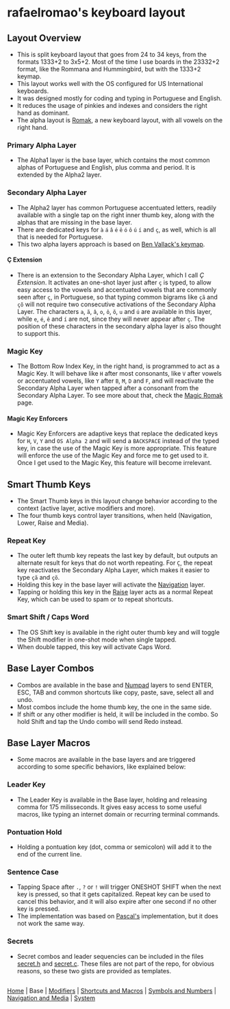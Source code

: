 # rafaelromao's keyboard layout

## Layout Overview
- This is split keyboard layout that goes from 24 to 34 keys, from the formats 1333+2 to 3x5+2. Most of the time I use boards in the 23332+2 format, like the Rommana and Hummingbird, but with the 1333+2 keymap.
- This layout works well with the OS configured for US International keyboards.
- It was designed mostly for coding and typing in Portuguese and English.
- It reduces the usage of pinkies and indexes and considers the right hand as dominant.
- The alpha layout is [Romak](https://github.com/rafaelromao/romak), a new keyboard layout, with all vowels on the right hand.

### Primary Alpha Layer
- The Alpha1 layer is the base layer, which contains the most common alphas of Portuguese and English, plus comma and period. It is extended by the Alpha2 layer.

### Secondary Alpha Layer
- The Alpha2 layer has common Portuguese accentuated letters, readily available with a single tap on the right inner thumb key, along with the alphas that are missing in the base layer.
- There are dedicated keys for `à` `á` `â` `é` `ê` `ó` `ô` `ú` `í` and `ç`, as well, which is all that is needed for Portuguese.
- This two alpha layers approach is based on [Ben Vallack's keymap](https://youtu.be/5RN_4PQ0j1A?si=f9OkOvNdL3jE4seR).

#### Ç Extension
- There is an extension to the Secondary Alpha Layer, which I call *Ç Extension*. It activates an one-shot layer just after `ç` is typed, to allow easy access to the vowels and accentuated vowels that are commonly seen after `ç`, in Portuguese, so that typing common bigrams like `çã` and `çõ` will not require two consecutive activations of the Secondary Alpha Layer. The characters `a`, `ã`, `â`, `o`, `ô`, `õ`, `u` and `ú` are available in this layer, while `e`, `é`, `ê` and `í` are not, since they will never appear after `ç`. The position of these characters in the secondary alpha layer is also thought to support this.

### Magic Key
- The Bottom Row Index Key, in the right hand, is programmed to act as a Magic Key. It will behave like `H` after most consonants, like `V` after vowels or accentuated vowels, like `Y` after `B`, `M`, `D` and `F`, and will reactivate the Secondary Alpha Layer when tapped after a consonant from the Secondary Alpha Layer. To see more about that, check the [Magic Romak](https://github.com/rafaelromao/romak/tree/main?tab=readme-ov-file#magic-romak) page.

#### Magic Key Enforcers
- Magic Key Enforcers are adaptive keys that replace the dedicated keys for `H`, `V`, `Y` and `OS Alpha 2` and will send a `BACKSPACE` instead of the typed key, in case the use of the Magic Key is more appropriate. This feature will enforce the use of the Magic Key and force me to get used to it. Once I get used to the Magic Key, this feature will become irrelevant. 

## Smart Thumb Keys
- The Smart Thumb keys in this layout change behavior according to the context (active layer, active modifiers and more).
- The four thumb keys control layer transitions, when held (Navigation, Lower, Raise and Media).

### Repeat Key
- The outer left thumb key repeats the last key by default, but outputs an alternate result for keys that do not worth repeating. For `Ç`, the repeat key reactivates the Secondary Alpha Layer, which makes it easier to type `çã` and `çõ`.
- Holding this key in the base layer will activate the [Navigation](../navigation.md) layer.
- Tapping or holding this key in the [Raise](../symbols.md) layer acts as a normal Repeat Key, which can be used to spam or to repeat shortcuts. 

### Smart Shift / Caps Word
- The OS Shift key is available in the right outer thumb key and will toggle the Shift modifier in one-shot mode when single tapped.
- When double tapped, this key will activate Caps Word.

## Base Layer Combos
- Combos are available in the base and [Numpad](symbols.md#numpad-layer) layers to send ENTER, ESC, TAB and common shortcuts like copy, paste, save, select all and undo.
- Most combos include the home thumb key, the one in the same side.
- If shift or any other modifier is held, it will be included in the combo. So hold Shift and tap the Undo combo will send Redo instead.

## Base Layer Macros
- Some macros are available in the base layers and are triggered according to some specific behaviors, like explained below:

### Leader Key
- The Leader Key is available in the Base layer, holding and releasing comma for 175 milisseconds. It gives easy access to some useful macros, like typing an internet domain or recurring terminal commands.

### Pontuation Hold
- Holding a pontuation key (dot, comma or semicolon) will add it to the end of the current line.

### Sentence Case
- Tapping Space after `.`, `?` or `!` will trigger ONESHOT SHIFT when the next key is pressed, so that it gets capitalized. Repeat key can be used to cancel this behavior, and it will also expire after one second if no other key is pressed.
- The implementation was based on [Pascal's](https://github.com/getreuer/qmk-keymap) implementation, but it does not work the same way.

### Secrets
- Secret combos and leader sequencies can be included in the files [secret.h](https://gist.github.com/rafaelromao/29b444b8b0bdec5402067beb35c2bcda) and [secret.c](https://gist.github.com/rafaelromao/76be290d7d58176699b8e20859c15618). These files are not part of the repo, for obvious reasons, so these two gists are provided as templates.

##
[Home](../readme.md) | 
Base |
[Modifiers](modifiers.md) |
[Shortcuts and Macros](shortcuts.md) |
[Symbols and Numbers](symbols.md) |
[Navigation and Media](navigation.md) |
[System](system.md)
